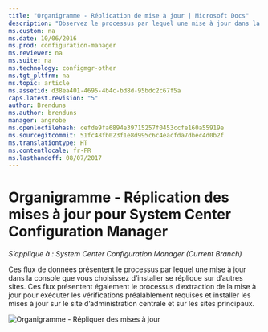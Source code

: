 ```yaml
---
title: "Organigramme - Réplication de mise à jour | Microsoft Docs"
description: "Observez le processus par lequel une mise à jour dans la console que vous choisissez d’installer se réplique sur d’autres sites."
ms.custom: na
ms.date: 10/06/2016
ms.prod: configuration-manager
ms.reviewer: na
ms.suite: na
ms.technology: configmgr-other
ms.tgt_pltfrm: na
ms.topic: article
ms.assetid: d38ea401-4695-4b4c-bd8d-95bdc2c67f5a
caps.latest.revision: "5"
author: Brenduns
ms.author: brenduns
manager: angrobe
ms.openlocfilehash: cefde9fa6894e39715257f0453ccfe160a55919e
ms.sourcegitcommit: 51fc48fb023f1e8d995c6c4eacfda7dbec4d0b2f
ms.translationtype: HT
ms.contentlocale: fr-FR
ms.lasthandoff: 08/07/2017
---
```

# <a name="flowchart---update-replication-for-system-center-configuration-manager"></a>Organigramme - Réplication des mises à jour pour System Center Configuration Manager

*S’applique à : System Center Configuration Manager (Current Branch)*

Ces flux de données présentent le processus par lequel une mise à jour dans la console que vous choisissez d’installer se réplique sur d’autres sites. Ces flux présentent également le processus d’extraction de la mise à jour pour exécuter les vérifications préalablement requises et installer les mises à jour sur le site d’administration centrale et sur les sites principaux.  

 ![Organigramme - Répliquer des mises à jour](media/Flowchart---Replicate-updates.png)  
